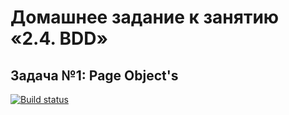 # Домашнее задание к занятию «2.4. BDD»
## Задача №1: Page Object's
[![Build status](https://ci.appveyor.com/api/projects/status/6exldaqw8lpack3h?svg=true)](https://ci.appveyor.com/project/Denis-QAMID/page-object-s)